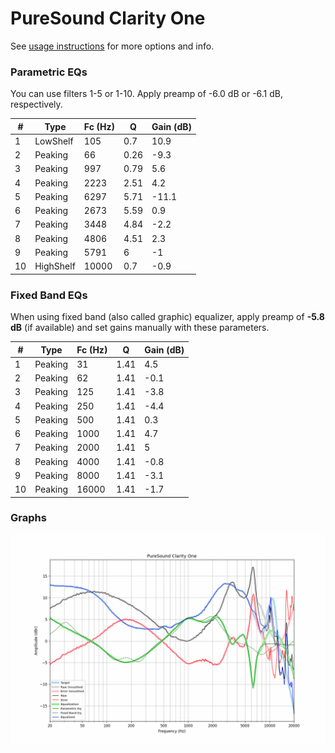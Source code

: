 # PureSound Clarity One
See [usage instructions](https://github.com/jaakkopasanen/AutoEq#usage) for more options and info.

### Parametric EQs
You can use filters 1-5 or 1-10. Apply preamp of -6.0 dB or -6.1 dB, respectively.

|   # | Type      |   Fc (Hz) |    Q |   Gain (dB) |
|-----|-----------|-----------|------|-------------|
|   1 | LowShelf  |       105 | 0.7  |        10.9 |
|   2 | Peaking   |        66 | 0.26 |        -9.3 |
|   3 | Peaking   |       997 | 0.79 |         5.6 |
|   4 | Peaking   |      2223 | 2.51 |         4.2 |
|   5 | Peaking   |      6297 | 5.71 |       -11.1 |
|   6 | Peaking   |      2673 | 5.59 |         0.9 |
|   7 | Peaking   |      3448 | 4.84 |        -2.2 |
|   8 | Peaking   |      4806 | 4.51 |         2.3 |
|   9 | Peaking   |      5791 | 6    |        -1   |
|  10 | HighShelf |     10000 | 0.7  |        -0.9 |

### Fixed Band EQs
When using fixed band (also called graphic) equalizer, apply preamp of **-5.8 dB** (if available) and set gains manually with these parameters.

|   # | Type    |   Fc (Hz) |    Q |   Gain (dB) |
|-----|---------|-----------|------|-------------|
|   1 | Peaking |        31 | 1.41 |         4.5 |
|   2 | Peaking |        62 | 1.41 |        -0.1 |
|   3 | Peaking |       125 | 1.41 |        -3.8 |
|   4 | Peaking |       250 | 1.41 |        -4.4 |
|   5 | Peaking |       500 | 1.41 |         0.3 |
|   6 | Peaking |      1000 | 1.41 |         4.7 |
|   7 | Peaking |      2000 | 1.41 |         5   |
|   8 | Peaking |      4000 | 1.41 |        -0.8 |
|   9 | Peaking |      8000 | 1.41 |        -3.1 |
|  10 | Peaking |     16000 | 1.41 |        -1.7 |

### Graphs
![](./PureSound%20Clarity%20One.png)
